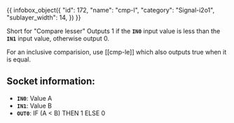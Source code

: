 {{ infobox_object({
	"id": 172,
	"name": "cmp-l",
	"category": "Signal-i2o1",
	"sublayer_width": 14,
}) }}

Short for "Compare lesser" Outputs 1 if the **`IN0`** input value is less than the **`IN1`** input value, otherwise output 0.

For an inclusive comparision, use [[cmp-le]] which also outputs true when it is equal.

## Socket information:
- **`IN0`**: Value A
- **`IN1`**: Value B
- **`OUT0`**: IF (A < B) THEN 1 ELSE 0
